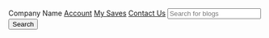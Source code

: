 <!DOCTYPE html>
<html lang="en">
<head>
    <meta charset="UTF-8">
    <title>Main Website</title>
</head>
<body>
   <div id="navbar">
   <a id="logo">Company Name</a>
   <a href="#">Account</a>
   <a href="#">My Saves</a>
   <a href="#">Contact Us</a>
     <input placeholder="Search for blogs">
     <button>Search</button>
    </div>
</body>
</html>
